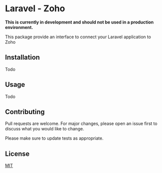 # Laravel - Zoho

**This is currently in development and should not be used in a production environment.**


This package provide an interface to connect your Laravel application to Zoho  

## Installation

Todo

## Usage

Todo

## Contributing
Pull requests are welcome. For major changes, please open an issue first to discuss what you would like to change.

Please make sure to update tests as appropriate.

## License
[MIT](./LICENSE.md)

